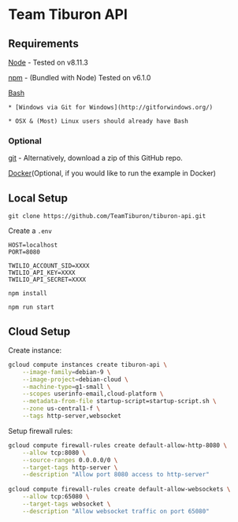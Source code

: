 # Team Tiburon API 

## Requirements

[Node](https://nodejs.org/en/download/) - Tested on v8.11.3

[npm](https://www.npmjs.com/package/npm) - (Bundled with Node) Tested on v6.1.0

[Bash](https://www.gnu.org/software/bash/)

    * [Windows via Git for Windows](http://gitforwindows.org/)

    * OSX & (Most) Linux users should already have Bash

### Optional

[git](https://git-scm.com/downloads) - Alternatively, download a zip of this GitHub repo.

[Docker](https://docs.docker.com/installation/)(Optional, if you would like to run the example in Docker)

## Local Setup

`git clone https://github.com/TeamTiburon/tiburon-api.git`

Create a `.env`

```
HOST=localhost
PORT=8080

TWILIO_ACCOUNT_SID=XXXX
TWILIO_API_KEY=XXXX
TWILIO_API_SECRET=XXXX
```

`npm install`

`npm run start`

## Cloud Setup

Create instance:

```bash
gcloud compute instances create tiburon-api \
    --image-family=debian-9 \
    --image-project=debian-cloud \
    --machine-type=g1-small \
    --scopes userinfo-email,cloud-platform \
    --metadata-from-file startup-script=startup-script.sh \
    --zone us-central1-f \
    --tags http-server,websocket
```

Setup firewall rules:

```bash
gcloud compute firewall-rules create default-allow-http-8080 \
    --allow tcp:8080 \
    --source-ranges 0.0.0.0/0 \
    --target-tags http-server \
    --description "Allow port 8080 access to http-server"
    
gcloud compute firewall-rules create default-allow-websockets \
    --allow tcp:65080 \
    --target-tags websocket \
    --description "Allow websocket traffic on port 65080"
```


